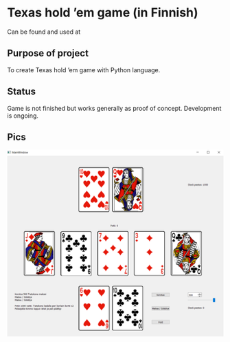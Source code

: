 # Texas hold ’em game (in Finnish)
Can be found and used at 

## Purpose of project
To create Texas hold ’em game with Python language.

## Status
Game is not finished but works generally as proof of concept. Development is ongoing.

## Pics
![alt text](pic1.png)